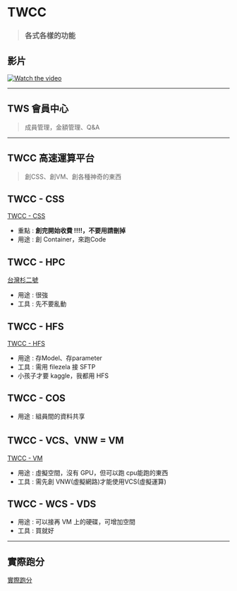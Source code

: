 # TWCC
> ### 各式各樣的功能

## 影片
[![Watch the video](https://admin.isb.com.tw/storage/uploads/cases/case43-1.png)]([https://youtu.be/vt5fpE0bzSY](https://nctuitsc-my.sharepoint.com/:v:/g/personal/c8763_pn06_o365_nctu_edu_tw/ESoJvs2dW_1Lkh8E4wEWDeYBDrZWQuP4zVCuXNlEfH8Spg?e=6LfTSG))

---
## TWS 會員中心
> 成員管理，金額管理、Q&A
> 


---
## TWCC 高速運算平台
> 創CSS、創VM、創各種神奇的東西

## TWCC - CSS
[TWCC - CSS](https://github.com/JulianLee310514065/Miscellaneous/blob/main/TWCC/TWCC%20-%20CSS.md)
* 重點 : **創完開始收費 !!!!，不要用請刪掉**
* 用途 : 創 Container，來跑Code

## TWCC - HPC
[台灣杉二號](https://www.nchc.org.tw/Page?itemid=2&mid=4)
* 用途 : 很強
* 工具 : 先不要亂動


## TWCC - HFS
[TWCC - HFS](https://github.com/JulianLee310514065/Miscellaneous/blob/main/TWCC/TWCC%20-%20HFS.md)
* 用途 : 存Model、存parameter
* 工具 : 需用 filezela 接 SFTP
* 小孩子才要 kaggle，我都用 HFS


## TWCC - COS
* 用途 : 組員間的資料共享


## TWCC - VCS、VNW = VM
[TWCC - VM](https://github.com/JulianLee310514065/Miscellaneous/blob/main/TWCC/TWCC%20-%20VM.md)
* 用途 : 虛擬空間，沒有 GPU，但可以跑 cpu能跑的東西
* 工具 : 需先創 VNW(虛擬網路)才能使用VCS(虛擬運算)


## TWCC - WCS - VDS
* 用途 : 可以接再 VM 上的硬碟，可增加空間
* 工具 : 買就好

---

## 實際跑分
[實際跑分](https://github.com/JulianLee310514065/Miscellaneous/blob/main/TWCC/%E8%B7%91%E5%88%86.md)
